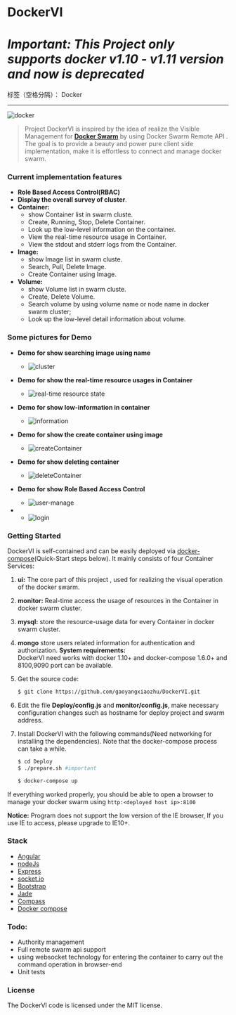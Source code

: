 # DockerVI
# *Important: This Project only supports docker v1.10 - v1.11 version and now is deprecated*

标签（空格分隔）： Docker

---
![docker][1]
> Project DockerVI is inspired by the idea of realize the Visible Management for **[Docker Swarm][2]** by using Docker Swarm Remote API . The goal is to provide a beauty and power pure client side implementation,  make  it is effortless to connect and manage docker swarm.


### Current implementation features
* **Role Based Access Control(RBAC)**
* **Display the overall survey of cluster**.
* **Container:**
    * show Container list in swarm cluste.
    * Create, Running, Stop, Delete Container.
    * Look up the low-level information on the container.
    * View the real-time resource usage in Container.
    * View the stdout and stderr logs from the Container.
* **Image:**
    * show Image list in swarm cluste.
    * Search, Pull, Delete Image.
    * Create Container using Image.
* **Volume:**
    * show Volume list in swarm cluste.
    * Create, Delete Volume.
    * Search volume by using volume name or  node name in docker swarm cluster;
    * Look up the low-level detail information about volume.

### Some pictures for Demo
+ **Demo for show searching image  using name**
    - ![cluster](http://o9dop9y2w.bkt.clouddn.com/searchImage.png)

+  **Demo for show the real-time resource usages in Container**
    - ![real-time resource state](http://o9dop9y2w.bkt.clouddn.com/realTimeResourceUsage.png)

+ **Demo for show low-information in container**
    - ![information](http://o9dop9y2w.bkt.clouddn.com/detail.png)

+ **Demo for show the create container using image**
    - ![createContainer](http://o9dop9y2w.bkt.clouddn.com/containerCreate.png)

+ **Demo for show deleting container**
    - ![deleteContainer](http://o9dop9y2w.bkt.clouddn.com/deleteContainer.png)
+  **Demo for show Role Based Access Control**
    - ![user-manage](http://o9dop9y2w.bkt.clouddn.com/users.png)
+
   - ![login](http://o9dop9y2w.bkt.clouddn.com/login.png)



### Getting Started
DockerVI is self-contained and can be easily deployed via [docker-compose][7](Quick-Start steps below).
It mainly consists of four Container Services:

1. **ui:** The core part of this project , used for realizing the visual operation of the docker swarm.
2. **monitor:** Real-time access  the usage of resources in the Container in docker swarm cluster.
3. **mysql:** store the resource-usage data for every Container in docker swarm cluster.
4. **mongo** store users related information for authentication and authorization.
**System requirements:**  
DockerVI need works with docker 1.10+ and docker-compose 1.6.0+ and 8100,9090 port can be available.

1. Get the source code:

    ```sh
    $ git clone https://github.com/gaoyangxiaozhu/DockerVI.git
    ```
2. Edit the file **Deploy/config.js** and **monitor/config.js**, make necessary configuration changes such as hostname for deploy project and swarm address.

3. Install DockerVI with the following commands(Need networking for installing the dependencies). Note that the docker-compose process can take a while.
    ```sh
    $ cd Deploy
    $ ./prepare.sh #important

    $ docker-compose up
    ```

If everything worked properly, you should be able to open a browser to manage your docker swarm using
    `http:<deployed host ip>:8100`

**Notice:** Program does not support the low version of the IE browser, If you use IE to access, please upgrade to IE10+.

### Stack
* [Angular](https://github.com/angular/angular.js)
* [nodeJs](https://nodejs.org/en/)
* [Express](https://github.com/expressjs/express/)
* [socket.io](https://github.com/socketio/socket.io/)
*  [Bootstrap](http://getbootstrap.com/)
* [Jade](http://jade-lang.com/)
* [Compass](http://compass-style.org/)
* [Docker compose](https://docs.docker.com/compose/overview/)


### Todo:
* Authority management
* Full remote swarm api support
* using websocket technology for entering the container to carry out the command operation  in browser-end
* Unit tests


### License
The DockerVI code is licensed under the MIT license.


  [1]: http://o9dop9y2w.bkt.clouddn.com/docker.png
  [2]: https://docs.docker.com/engine/swarm/
  [3]: http://o9dop9y2w.bkt.clouddn.com/searchImage.png
  [4]: http://o9dop9y2w.bkt.clouddn.com/realTimeResourceUsage.png
  [5]: http://o9dop9y2w.bkt.clouddn.com/containerCreate.png
  [6]: http://o9dop9y2w.bkt.clouddn.com/deleteContainer.png
  [7]: https://docs.docker.com/compose/overview/
  [8]: http://o9dop9y2w.bkt.clouddn.com/detail.png
  [9]: http://o9dop9y2w.bkt.clouddn.com/users.png
  [10]:http://o9dop9y2w.bkt.clouddn.com/login.png
